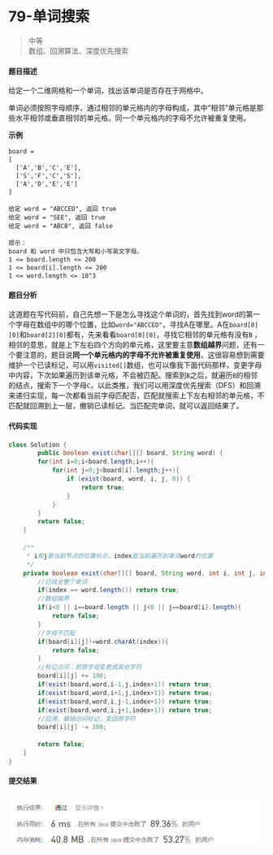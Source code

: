# 79-单词搜索
>中等  
>数组、回溯算法、深度优先搜索

#### 题目描述

给定一个二维网格和一个单词，找出该单词是否存在于网格中。

单词必须按照字母顺序，通过相邻的单元格内的字母构成，其中“相邻”单元格是那些水平相邻或垂直相邻的单元格。同一个单元格内的字母不允许被重复使用。

**示例**

```
board =
[
  ['A','B','C','E'],
  ['S','F','C','S'],
  ['A','D','E','E']
]

给定 word = "ABCCED", 返回 true
给定 word = "SEE", 返回 true
给定 word = "ABCB", 返回 false

提示：
board 和 word 中只包含大写和小写英文字母。
1 <= board.length <= 200
1 <= board[i].length <= 200
1 <= word.length <= 10^3
```



#### 题目分析

这道题在写代码前，自己先想一下是怎么寻找这个单词的，首先找到word的第一个字母在数组中的哪个位置，比如`word="ABCCED"`，寻找A在哪里。A在`board[0][0]`和`board[2][0]`都有，先来看看`board[0][0]`，寻找它相邻的单元格有没有`B` ，相邻的意思，就是上下左右四个方向的单元格，这里要主意**数组越界**问题，还有一个要注意的，题目说**同一个单元格内的字母不允许被重复使用**，这很容易想到需要维护一个已读标记，可以用`visited[]`数组，也可以像我下面代码那样，变更字母中内容，下次如果遍历到该单元格，不会被匹配。搜索到`B`之后，就遍历`B`的相邻的结点，搜索下一个字母`C`，以此类推，我们可以用深度优先搜索（DFS）和回溯来递归实现，每一次都看当前字母匹配否，匹配就搜索上下左右相邻的单元格，不匹配就回溯到上一层，撤销已读标记。当匹配完单词，就可以返回结果了。



#### 代码实现

```java
class Solution {
        public boolean exist(char[][] board, String word) {
        for(int i=0;i<board.length;i++){
            for(int j=0;j<board[i].length;j++){
                if (exist(board, word, i, j, 0)) {
                    return true;
                }
            }
        }
        return false;
    }

    /**
     * i和j是当前节点的位置标示，index是当前遍历到单词word的位置
     */
    private boolean exist(char[][] board, String word, int i, int j, int index){
        //已找全整个单词
        if(index == word.length()) return true;
        //数组越界
        if(i<0 || i==board.length || j<0 || j==board[i].length){
            return false;
        }
        //字母不匹配
        if(board[i][j]!=word.charAt(index)){
            return false;
        }
        //标记访问：把原字母变更成其他字符
        board[i][j] += 100;
        if(exist(board,word,i-1,j,index+1)) return true;
        if(exist(board,word,i+1,j,index+1)) return true;
        if(exist(board,word,i,j-1,index+1)) return true;
        if(exist(board,word,i,j+1,index+1)) return true;
        //回溯，撤销访问标记，变回原字符
        board[i][j] -= 100;
    
        return false;
    }
}
```

#### 提交结果

![79提交结果图](https://github.com/hinkleung/leetcode/blob/main/79-单词搜索/79-pic.png)